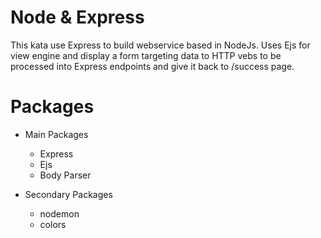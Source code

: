 # Node & Express
This kata use Express to build webservice based in NodeJs. Uses Ejs for view engine and display a form targeting data to HTTP vebs to be processed into Express endpoints and give it back to /success page.

# Packages
* Main Packages
  * Express
  * Ejs
  * Body Parser

* Secondary Packages
  * nodemon
  * colors
